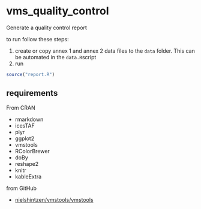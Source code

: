# vms_quality_control
Generate a quality control report

to run follow these steps:
1. create or copy annex 1 and annex 2 data files to the `data` folder.  This can be automated in the `data.R`script
2. run 
``` r
source("report.R")
```

## requirements

From CRAN
* rmarkdown
* icesTAF
* plyr
* ggplot2
* vmstools
* RColorBrewer
* doBy
* reshape2
* knitr
* kableExtra

from GitHub
* [nielshintzen/vmstools/vmstools](https://github.com/nielshintzen/vmstools)
